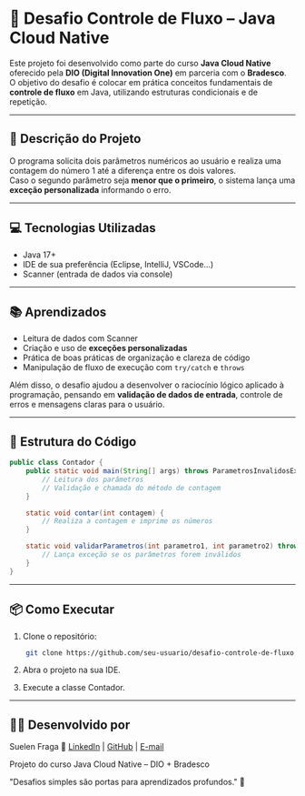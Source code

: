 # 🧮 Desafio Controle de Fluxo – Java Cloud Native

Este projeto foi desenvolvido como parte do curso **Java Cloud Native** oferecido pela **DIO (Digital Innovation One)** em parceria com o **Bradesco**.  
O objetivo do desafio é colocar em prática conceitos fundamentais de **controle de fluxo** em Java, utilizando estruturas condicionais e de repetição.

---

## 📝 Descrição do Projeto

O programa solicita dois parâmetros numéricos ao usuário e realiza uma contagem do número 1 até a diferença entre os dois valores.  
Caso o segundo parâmetro seja **menor que o primeiro**, o sistema lança uma **exceção personalizada** informando o erro.

---

## 💻 Tecnologias Utilizadas

- Java 17+
- IDE de sua preferência (Eclipse, IntelliJ, VSCode...)
- Scanner (entrada de dados via console)

---

## 📚 Aprendizados

- Leitura de dados com Scanner
- Criação e uso de **exceções personalizadas**
- Prática de boas práticas de organização e clareza de código
- Manipulação de fluxo de execução com `try/catch` e `throws`

Além disso, o desafio ajudou a desenvolver o raciocínio lógico aplicado à programação, pensando em **validação de dados de entrada**, controle de erros e mensagens claras para o usuário.

---

## 📂 Estrutura do Código

```java
public class Contador {
    public static void main(String[] args) throws ParametrosInvalidosExeption {
        // Leitura dos parâmetros
        // Validação e chamada do método de contagem
    }

    static void contar(int contagem) {
        // Realiza a contagem e imprime os números
    }

    static void validarParametros(int parametro1, int parametro2) throws ParametrosInvalidosExeption {
        // Lança exceção se os parâmetros forem inválidos
    }
}
```
---

## 📦 Como Executar
1. Clone o repositório:

```bash
    git clone https://github.com/seu-usuario/desafio-controle-de-fluxo.git
```
2. Abra o projeto na sua IDE.

3. Execute a classe Contador.

---

## 👩‍💻 Desenvolvido por
Suelen Fraga
🔗 [LinkedIn](https://www.linkedin.com/in/suelen05/) | [GitHub](https://github.com/Suelen05) |
[E-mail](suelen05@edu.unisinos.br)

Projeto do curso Java Cloud Native – DIO + Bradesco

"Desafios simples são portas para aprendizados profundos." 🚀
